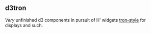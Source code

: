 ## d3tron

_Very_ unfinished d3 components in pursuit of lil' widgets [tron-style](http://jtnimoy.net/?q=178)
for displays and such.

